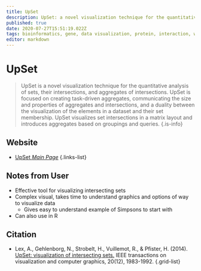 ```yaml
---
title: UpSet
description: UpSet: a novel visualization technique for the quantitative analysis of sets.
published: true
date: 2020-07-27T15:51:19.022Z
tags: bioinformatics, gene, data visualization, protein, interaction, webserver, analysis tool
editor: markdown
---
```


# UpSet

> UpSet is a novel visualization technique for the quantitative analysis of sets, their intersections, and aggregates of intersections. UpSet is focused on creating task-driven aggregates, communicating the size and properties of aggregates and intersections, and a duality between the visualization of the elements in a dataset and their set membership. UpSet visualizes set intersections in a matrix layout and introduces aggregates based on groupings and queries. 
{.is-info}

 

## Website 

- [UpSet *Main Page*](https://vcg.github.io/upset/)
 {.links-list}

 ## Notes from User
 - Effective tool for visualizing intersecting sets
 - Complex visual, takes time to understand graphics and options of way to visualize data
 	- Gives easy to understand example of Simpsons to start with
- Can also use in R 

## Citation 

- Lex, A., Gehlenborg, N., Strobelt, H., Vuillemot, R., & Pfister, H. (2014). [UpSet: visualization of intersecting sets.](https://ieeexplore.ieee.org/abstract/document/6876017) IEEE transactions on visualization and computer graphics, 20(12), 1983-1992.
{.grid-list}